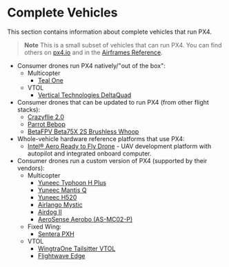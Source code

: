 # Complete Vehicles

This section contains information about complete vehicles that run PX4.

> **Note** This is a small subset of vehicles that can run PX4. 
  You can find others on [px4.io](https://px4.io/technology/airframes/#) and in the [Airframes Reference](../airframes/airframe_reference.md).

- Consumer drones run PX4 natively/"out of the box":
  * Multicopter
    * [Teal One](https://tealdrones.com/teal-one/)
  * VTOL
    * [Vertical Technologies DeltaQuad](https://px4.io/portfolio/deltaquad-vtol/)
- Consumer drones that can be updated to run PX4 (from other flight stacks):
  * [Crazyflie 2.0](../complete_vehicles/crazyflie2.md)
  * [Parrot Bebop](../complete_vehicles/bebop.md)
  * [BetaFPV Beta75X 2S Brushless Whoop](../complete_vehicles/betafpv_beta75x.md)
- Whole-vehicle hardware reference platforms that use PX4:
  * [Intel® Aero Ready to Fly Drone](../complete_vehicles/intel_aero.md) - UAV development platform with autopilot and integrated onboard computer.
- Consumer drones run a custom version of PX4 (supported by their vendors):
  * Multicopter
    * [Yuneec Typhoon H Plus](https://px4.io/portfolio/yuneec-typhoon-h-plus/)
    * [Yuneec Mantis Q](https://px4.io/portfolio/yuneec-mantis-q/)
    * [Yuneec H520](https://px4.io/portfolio/yuneec-h520-hexacopter/)
    * [Airlango Mystic](https://px4.io/portfolio/airlango-mystic/)
    * [Airdog II](https://px4.io/portfolio/airdog-ii/)
    * [AeroSense Aerobo (AS-MC02-P)](https://px4.io/portfolio/aerosense-aerobo/)
  * Fixed Wing:
    * [Sentera PXH](https://px4.io/portfolio/sentera-phx/)
  * VTOL
    * [WingtraOne Tailsitter VTOL](https://px4.io/portfolio/wingtraone-tailsitter-vtol/)
    * [Flightwave Edge](https://px4.io/portfolio/flywave-edge/)
